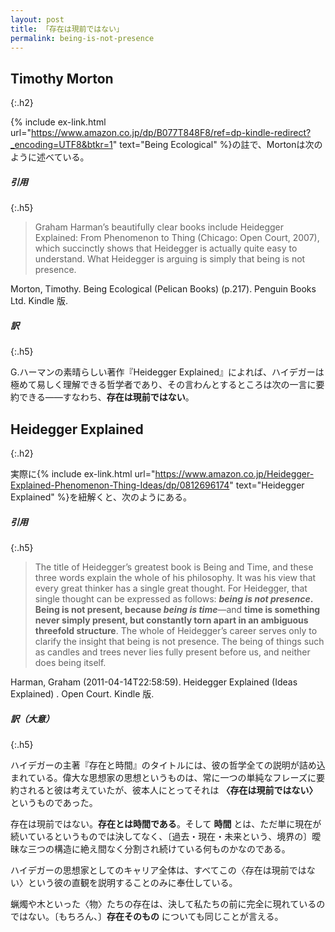 ```yaml
---
layout: post
title: 「存在は現前ではない」
permalink: being-is-not-presence
---
```


## Timothy Morton
{:.h2}

{% include ex-link.html url="https://www.amazon.co.jp/dp/B077T848F8/ref=dp-kindle-redirect?_encoding=UTF8&btkr=1" text="Being Ecological" %}の註で、Mortonは次のように述べている。

##### 引用
{:.h5}

>Graham Harman’s beautifully clear books include Heidegger Explained: From Phenomenon to Thing (Chicago: Open Court, 2007), which succinctly shows that Heidegger is actually quite easy to understand. What Heidegger is arguing is simply that being is not presence.
>
Morton, Timothy. Being Ecological (Pelican Books) (p.217). Penguin Books Ltd. Kindle 版.

##### 訳
{:.h5}

G.ハーマンの素晴らしい著作『Heidegger Explained』によれば、ハイデガーは極めて易しく理解できる哲学者であり、その言わんとするところは次の一言に要約できる——すなわち、**存在は現前ではない**。

## Heidegger Explained
{:.h2}

実際に{% include ex-link.html url="https://www.amazon.co.jp/Heidegger-Explained-Phenomenon-Thing-Ideas/dp/0812696174" text="Heidegger Explained" %}を紐解くと、次のようにある。

##### 引用
{:.h5}

>The title of Heidegger’s greatest book is Being and Time, and these three words explain the whole of his philosophy. It was his view that every great thinker has a single great thought. For Heidegger, that single thought can be expressed as follows: <strong>*being is not presence*. Being is not present, because *being is time*</strong>—and **time is something never simply present, but constantly torn apart in an ambiguous threefold structure**. The whole of Heidegger’s career serves only to clarify the insight that being is not presence. The being of things such as candles and trees never lies fully present before us, and neither does being itself.
>
Harman, Graham (2011-04-14T22:58:59). Heidegger Explained (Ideas Explained) . Open Court. Kindle 版.

##### 訳（大意）
{:.h5}

ハイデガーの主著『存在と時間』のタイトルには、彼の哲学全ての説明が詰め込まれている。偉大な思想家の思想というものは、常に一つの単純なフレーズに要約されると彼は考えていたが、彼本人にとってそれは **〈存在は現前ではない〉** というものであった。

存在は現前ではない。**存在とは時間である**。そして **時間** とは、ただ単に現在が続いているというものでは決してなく、〔過去・現在・未来という、境界の〕曖昧な三つの構造に絶え間なく分割され続けている何ものかなのである。

ハイデガーの思想家としてのキャリア全体は、すべてこの〈存在は現前ではない〉という彼の直観を説明することのみに奉仕している。

蝋燭や木といった〈物〉たちの存在は、決して私たちの前に完全に現れているのではない。〔もちろん、〕**存在そのもの** についても同じことが言える。
